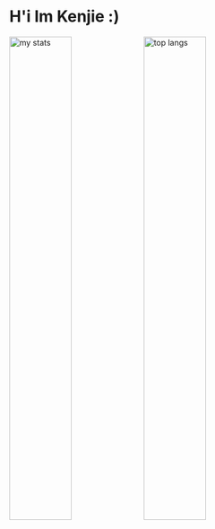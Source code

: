 # H'i Im Kenjie :)

<img alt="my stats" align="left" width="47%" src="https://github-readme-stats.vercel.app/api?username=judasama69"/>
<img alt="top langs" align="left" width="47%" src="https://github-readme-stats.vercel.app/api/top-langs/?username=judasama69&layout=compact"/>
